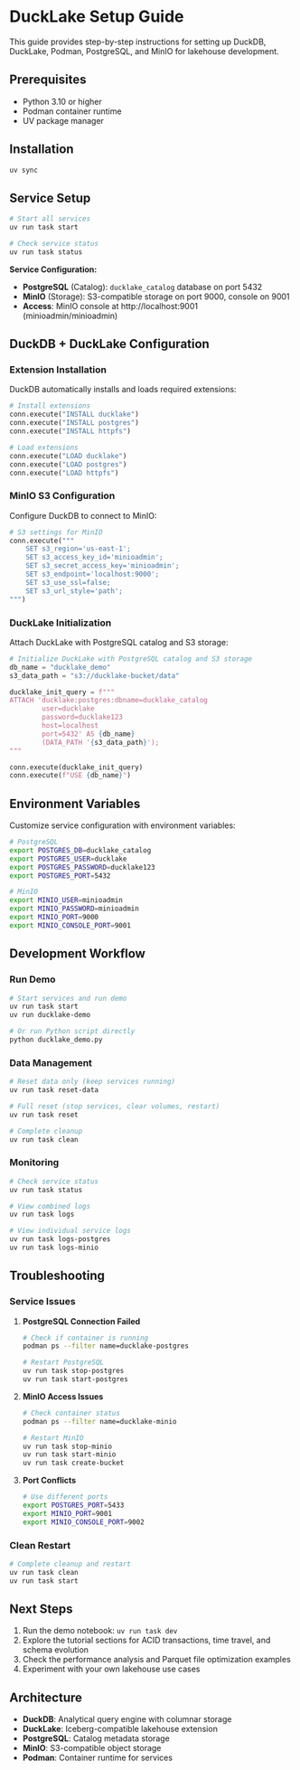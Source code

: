 # DuckLake Setup Guide

This guide provides step-by-step instructions for setting up DuckDB, DuckLake, Podman, PostgreSQL, and MinIO for lakehouse development.

## Prerequisites

- Python 3.10 or higher
- Podman container runtime
- UV package manager

## Installation

```bash
uv sync
```

## Service Setup

```bash
# Start all services
uv run task start

# Check service status
uv run task status
```

**Service Configuration:**
- **PostgreSQL** (Catalog): `ducklake_catalog` database on port 5432
- **MinIO** (Storage): S3-compatible storage on port 9000, console on 9001
- **Access**: MinIO console at http://localhost:9001 (minioadmin/minioadmin)

## DuckDB + DuckLake Configuration

### Extension Installation

DuckDB automatically installs and loads required extensions:

```python
# Install extensions
conn.execute("INSTALL ducklake")
conn.execute("INSTALL postgres")
conn.execute("INSTALL httpfs")

# Load extensions
conn.execute("LOAD ducklake")
conn.execute("LOAD postgres")
conn.execute("LOAD httpfs")
```

### MinIO S3 Configuration

Configure DuckDB to connect to MinIO:

```python
# S3 settings for MinIO
conn.execute("""
    SET s3_region='us-east-1';
    SET s3_access_key_id='minioadmin';
    SET s3_secret_access_key='minioadmin';
    SET s3_endpoint='localhost:9000';
    SET s3_use_ssl=false;
    SET s3_url_style='path';
""")
```

### DuckLake Initialization

Attach DuckLake with PostgreSQL catalog and S3 storage:

```python
# Initialize DuckLake with PostgreSQL catalog and S3 storage
db_name = "ducklake_demo"
s3_data_path = "s3://ducklake-bucket/data"

ducklake_init_query = f"""
ATTACH 'ducklake:postgres:dbname=ducklake_catalog
        user=ducklake
        password=ducklake123
        host=localhost
        port=5432' AS {db_name}
        (DATA_PATH '{s3_data_path}');
"""

conn.execute(ducklake_init_query)
conn.execute(f"USE {db_name}")
```

## Environment Variables

Customize service configuration with environment variables:

```bash
# PostgreSQL
export POSTGRES_DB=ducklake_catalog
export POSTGRES_USER=ducklake
export POSTGRES_PASSWORD=ducklake123
export POSTGRES_PORT=5432

# MinIO
export MINIO_USER=minioadmin
export MINIO_PASSWORD=minioadmin
export MINIO_PORT=9000
export MINIO_CONSOLE_PORT=9001
```

## Development Workflow

### Run Demo

```bash
# Start services and run demo
uv run task start
uv run ducklake-demo

# Or run Python script directly
python ducklake_demo.py
```

### Data Management

```bash
# Reset data only (keep services running)
uv run task reset-data

# Full reset (stop services, clear volumes, restart)
uv run task reset

# Complete cleanup
uv run task clean
```

### Monitoring

```bash
# Check service status
uv run task status

# View combined logs
uv run task logs

# View individual service logs
uv run task logs-postgres
uv run task logs-minio
```

## Troubleshooting

### Service Issues

1. **PostgreSQL Connection Failed**
   ```bash
   # Check if container is running
   podman ps --filter name=ducklake-postgres
   
   # Restart PostgreSQL
   uv run task stop-postgres
   uv run task start-postgres
   ```

2. **MinIO Access Issues**
   ```bash
   # Check container status
   podman ps --filter name=ducklake-minio
   
   # Restart MinIO
   uv run task stop-minio
   uv run task start-minio
   uv run task create-bucket
   ```

3. **Port Conflicts**
   ```bash
   # Use different ports
   export POSTGRES_PORT=5433
   export MINIO_PORT=9001
   export MINIO_CONSOLE_PORT=9002
   ```

### Clean Restart

```bash
# Complete cleanup and restart
uv run task clean
uv run task start
```

## Next Steps

1. Run the demo notebook: `uv run task dev`
2. Explore the tutorial sections for ACID transactions, time travel, and schema evolution
3. Check the performance analysis and Parquet file optimization examples
4. Experiment with your own lakehouse use cases

## Architecture

- **DuckDB**: Analytical query engine with columnar storage
- **DuckLake**: Iceberg-compatible lakehouse extension
- **PostgreSQL**: Catalog metadata storage
- **MinIO**: S3-compatible object storage
- **Podman**: Container runtime for services